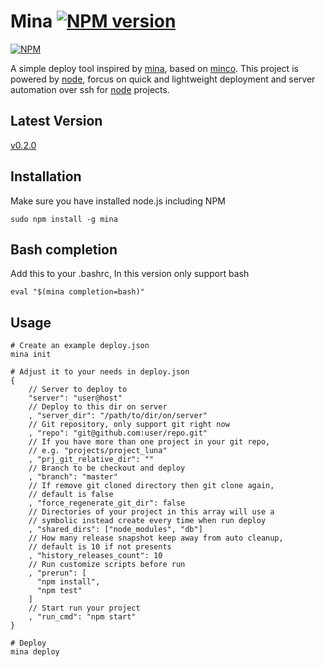 # Mina [![NPM version](https://badge.fury.io/js/mina.png)](http://badge.fury.io/js/mina)

[![NPM](https://nodei.co/npm/mina.png?downloads=true)](https://nodei.co/npm/mina/)

A simple deploy tool inspired by [mina](http://nadarei.co/mina), based on [minco](https://github.com/dsmatter/minco). This project is powered by [node](http://nodejs.org), forcus on quick and lightweight deployment and server automation over ssh for [node](http://nodejs.org) projects.

## Latest Version
[v0.2.0](https://npmjs.org/package/mina)

## Installation
Make sure you have installed node.js including NPM

    sudo npm install -g mina

## Bash completion
Add this to your .bashrc, In this version only support bash
	
    eval "$(mina completion=bash)"

## Usage
    # Create an example deploy.json
    mina init

    # Adjust it to your needs in deploy.json
    {
        // Server to deploy to
        "server": "user@host"        
        // Deploy to this dir on server
        , "server_dir": "/path/to/dir/on/server"        
        // Git repository, only support git right now
        , "repo": "git@github.com:user/repo.git"        
        // If you have more than one project in your git repo,
        // e.g. "projects/project_luna"
        , "prj_git_relative_dir": ""        
        // Branch to be checkout and deploy
        , "branch": "master"        
        // If remove git cloned directory then git clone again,
        // default is false
        , "force_regenerate_git_dir": false        
        // Directories of your project in this array will use a 
        // symbolic instead create every time when run deploy        
        , "shared_dirs": ["node_modules", "db"]        
        // How many release snapshot keep away from auto cleanup, 
        // default is 10 if not presents
        , "history_releases_count": 10        
        // Run customize scripts before run
        , "prerun": [
          "npm install",
          "npm test"
        ]        
        // Start run your project
        , "run_cmd": "npm start"
    }

    # Deploy
    mina deploy
